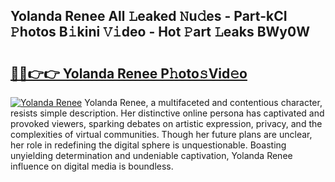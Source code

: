 ## Yolanda Renee All 𝙻eaked 𝙽u𝚍es - Part-kCI 𝙿hotos B𝚒kini 𝚅𝚒deo - Hot 𝙿art 𝙻eaks BWy0W

# <h2><a href="http://ld0ruco.urlbe.top/?page=Yolanda+Renee">🔗🔗👉👉 Yolanda Renee P𝚑oto𝚜Vid𝚎o</a></h2>

[![Yolanda Renee](https://i.imgur.com/eBuTRDB.gif)](http://ld0ruco.urlbe.top/?page=Yolanda+Renee)
Yolanda Renee, a multifaceted and contentious character, resists simple description. Her distinctive online persona has captivated and provoked viewers, sparking debates on artistic expression, privacy, and the complexities of virtual communities. Though her future plans are unclear, her role in redefining the digital sphere is unquestionable. Boasting unyielding determination and undeniable captivation, Yolanda Renee influence on digital media is boundless.
